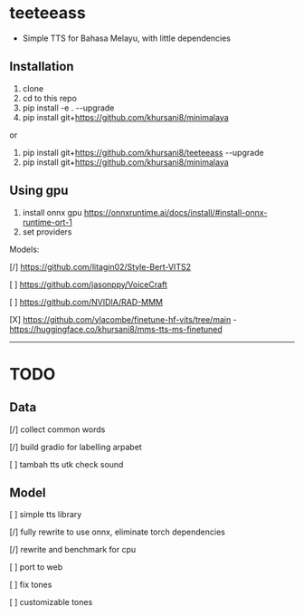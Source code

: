 # teeteeass

- Simple TTS for Bahasa Melayu, with little dependencies

## Installation

1. clone
2. cd to this repo
3. pip install -e . --upgrade
4. pip install git+https://github.com/khursani8/minimalaya

or

1. pip install git+https://github.com/khursani8/teeteeass --upgrade
4. pip install git+https://github.com/khursani8/minimalaya

## Using gpu

1. install onnx gpu
https://onnxruntime.ai/docs/install/#install-onnx-runtime-ort-1
2. set providers

Models:

[/] https://github.com/litagin02/Style-Bert-VITS2

[ ] https://github.com/jasonppy/VoiceCraft

[ ] https://github.com/NVIDIA/RAD-MMM

[X] https://github.com/ylacombe/finetune-hf-vits/tree/main - https://huggingface.co/khursani8/mms-tts-ms-finetuned


---






# TODO

## Data
[/] collect common words

[/] build gradio for labelling arpabet

[ ] tambah tts utk check sound

## Model
[ ] simple tts library

[/] fully rewrite to use onnx, eliminate torch dependencies

[/] rewrite and benchmark for cpu

[ ] port to web

[ ] fix tones

[ ] customizable tones

